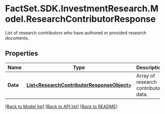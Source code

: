 # FactSet.SDK.InvestmentResearch.Model.ResearchContributorResponse
List of research contributors who have authored or provided research documents.

## Properties

Name | Type | Description | Notes
------------ | ------------- | ------------- | -------------
**Data** | [**List&lt;ResearchContributorResponseObject&gt;**](ResearchContributorResponseObject.md) | Array of research contributor data. | [optional] 

[[Back to Model list]](../README.md#documentation-for-models) [[Back to API list]](../README.md#documentation-for-api-endpoints) [[Back to README]](../README.md)

